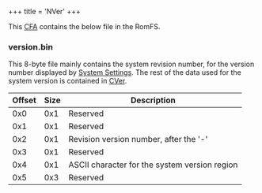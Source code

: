 +++
title = 'NVer'
+++

This [CFA](NCCH#CFA "wikilink") contains the below file in the RomFS.

### version.bin

This 8-byte file mainly contains the system revision number, for the
version number displayed by [System
Settings](System_Settings "wikilink"). The rest of the data used for the
system version is contained in [CVer](CVer "wikilink").

| Offset | Size | Description                                   |
|--------|------|-----------------------------------------------|
| 0x0    | 0x1  | Reserved                                      |
| 0x1    | 0x1  | Reserved                                      |
| 0x2    | 0x1  | Revision version number, after the '-'        |
| 0x3    | 0x1  | Reserved                                      |
| 0x4    | 0x1  | ASCII character for the system version region |
| 0x5    | 0x3  | Reserved                                      |